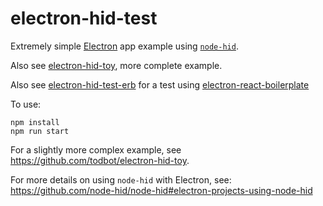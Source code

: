 # electron-hid-test

Extremely simple [Electron](https://www.electronjs.org/) app example using [`node-hid`](https://github.com/node-hid/node-hid).

Also see [electron-hid-toy](https://github.com/todbot/electron-hid-toy), more complete example.

Also see [electron-hid-test-erb](https://github.com/todbot/electron-hid-test-erb) for a test using [electron-react-boilerplate](https://github.com/electron-react-boilerplate/electron-react-boilerplate/)


To use:
```
npm install
npm run start
```

For a slightly more complex example, see https://github.com/todbot/electron-hid-toy.

For more details on using `node-hid` with Electron, see: https://github.com/node-hid/node-hid#electron-projects-using-node-hid
